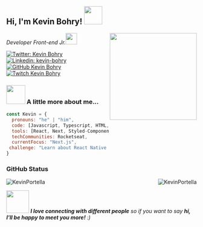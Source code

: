 <h2> Hi, I'm Kevin Bohry! <img src="https://media.giphy.com/media/ln7H1lriqCTYvkvGnb/giphy.gif" width="48"></h2>
<img align='right' src="https://media.giphy.com/media/YPJ5gi3MZzSjhtQTIk/giphy.gif" width="230">
<p><em>Developer Front-end Jr.<img align='bottom' src="https://media.giphy.com/media/WnNCTaX3x7khhAkZXn/giphy.gif" width="30"></em></p>

[![Twitter: Kevin Bohry](https://img.shields.io/twitter/follow/KevinBohry?style=social)](https://twitter.com/KevinBohry)
[![Linkedin: kevin-bohry](https://img.shields.io/badge/-kevinbohry-blue?style=flat-square&logo=Linkedin&logoColor=white&link=https://www.linkedin.com/in/kevin-bohry-58a4614b/)](https://www.linkedin.com/in/kevin-bohry-58a4614b/)
[![GitHub Kevin Bohry](https://img.shields.io/github/followers/kevinportella?style=social)](https://github.com/kevinportella)
[![Twitch Kevin Bohry](https://img.shields.io/twitch/status/kevinbohrylol?style=social)](https://www.twitch.tv/kevinbohrylol)

### <img src="https://media.giphy.com/media/Lpu8WcJD6xGxws7Rxg/giphy.gif" width="50"> A little more about me...  

```javascript
const Kevin = {
  pronouns: "he" | "him",
  code: [Javascript, Typescript, HTML, CSS],
  tools: [React, Next, Styled-Components, SASS, ChakraUI, Jest],
  techCommunities: Rocketseat,
  currentFocus: "Next.js",
 challenge: "Learn about React Native and then Node.js "
}
```

### GitHub Status

<img align="center" style="margin-right: 5px;" src="https://github-readme-stats.vercel.app/api?username=kevinportella&show_icons=true&theme=dark" alt="KevinPortella" /><img align="right" src="https://github-readme-stats.vercel.app/api/top-langs/?username=KevinPortella&layout=compact&theme=dark" alt="KevinPortella" />

<img src="https://media.giphy.com/media/LnQjpWaON8nhr21vNW/giphy.gif" width="60"> <em><b>I love connecting with different people</b> so if you want to say <b>hi, I'll be happy to meet you more!</b> :)</em>

<!--
**kevinportella/kevinportella** is a ✨ _special_ ✨ repository because its `README.md` (this file) appears on your GitHub profile.

Here are some ideas to get you started:

- 🔭 I’m currently working on ...
- 🌱 I’m currently learning ...
- 👯 I’m looking to collaborate on ...
- 🤔 I’m looking for help with ...
- 💬 Ask me about ...
- 📫 How to reach me: ...
- 😄 Pronouns: ...
- ⚡ Fun fact: ...
-->
